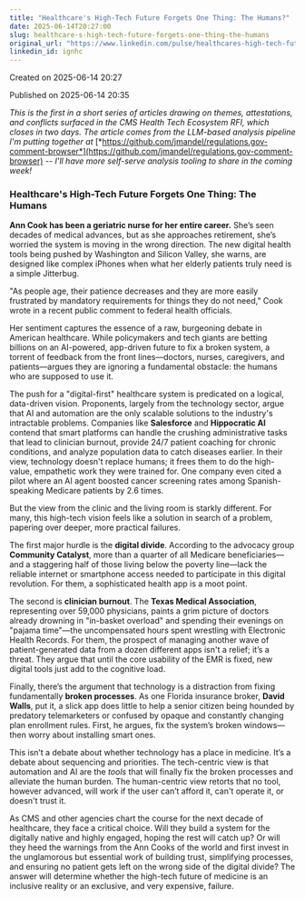 ```yaml
---
title: "Healthcare's High-Tech Future Forgets One Thing: The Humans?"
date: 2025-06-14T20:27:00
slug: healthcare-s-high-tech-future-forgets-one-thing-the-humans
original_url: "https://www.linkedin.com/pulse/healthcares-high-tech-future-forgets-one-thing-humans-josh-mandel-md-ignhc"
linkedin_id: ignhc
---
```


Created on 2025-06-14 20:27

Published on 2025-06-14 20:35

*This is the first in a short series of articles drawing on themes, attestations, and conflicts surfaced in the CMS Health Tech Ecosystem RFI, which closes in two days. The article comes from the LLM-based analysis pipeline I'm putting together at* [*https://github.com/jmandel/regulations.gov-comment-browser*](https://github.com/jmandel/regulations.gov-comment-browser) *-- I'll have more self-serve analysis tooling to share in the coming week!*

### Healthcare's High-Tech Future Forgets One Thing: The Humans

**Ann Cook has been a geriatric nurse for her entire career.** She’s seen decades of medical advances, but as she approaches retirement, she’s worried the system is moving in the wrong direction. The new digital health tools being pushed by Washington and Silicon Valley, she warns, are designed like complex iPhones when what her elderly patients truly need is a simple Jitterbug.

"As people age, their patience decreases and they are more easily frustrated by mandatory requirements for things they do not need," Cook wrote in a recent public comment to federal health officials.

Her sentiment captures the essence of a raw, burgeoning debate in American healthcare. While policymakers and tech giants are betting billions on an AI-powered, app-driven future to fix a broken system, a torrent of feedback from the front lines—doctors, nurses, caregivers, and patients—argues they are ignoring a fundamental obstacle: the humans who are supposed to use it.

The push for a "digital-first" healthcare system is predicated on a logical, data-driven vision. Proponents, largely from the technology sector, argue that AI and automation are the only scalable solutions to the industry's intractable problems. Companies like **Salesforce** and **Hippocratic AI** contend that smart platforms can handle the crushing administrative tasks that lead to clinician burnout, provide 24/7 patient coaching for chronic conditions, and analyze population data to catch diseases earlier. In their view, technology doesn't replace humans; it frees them to do the high-value, empathetic work they were trained for. One company even cited a pilot where an AI agent boosted cancer screening rates among Spanish-speaking Medicare patients by 2.6 times.

But the view from the clinic and the living room is starkly different. For many, this high-tech vision feels like a solution in search of a problem, papering over deeper, more practical failures.

The first major hurdle is the **digital divide**. According to the advocacy group **Community Catalyst**, more than a quarter of all Medicare beneficiaries—and a staggering half of those living below the poverty line—lack the reliable internet or smartphone access needed to participate in this digital revolution. For them, a sophisticated health app is a moot point.

The second is **clinician burnout**. The **Texas Medical Association**, representing over 59,000 physicians, paints a grim picture of doctors already drowning in "in-basket overload" and spending their evenings on "pajama time"—the uncompensated hours spent wrestling with Electronic Health Records. For them, the prospect of managing another wave of patient-generated data from a dozen different apps isn't a relief; it’s a threat. They argue that until the core usability of the EMR is fixed, new digital tools just add to the cognitive load.

Finally, there’s the argument that technology is a distraction from fixing fundamentally **broken processes**. As one Florida insurance broker, **David Walls**, put it, a slick app does little to help a senior citizen being hounded by predatory telemarketers or confused by opaque and constantly changing plan enrollment rules. First, he argues, fix the system’s broken windows—then worry about installing smart ones.

This isn’t a debate about whether technology has a place in medicine. It’s a debate about sequencing and priorities. The tech-centric view is that automation and AI are the *tools* that will finally fix the broken processes and alleviate the human burden. The human-centric view retorts that no tool, however advanced, will work if the user can’t afford it, can't operate it, or doesn't trust it.

As CMS and other agencies chart the course for the next decade of healthcare, they face a critical choice. Will they build a system for the digitally native and highly engaged, hoping the rest will catch up? Or will they heed the warnings from the Ann Cooks of the world and first invest in the unglamorous but essential work of building trust, simplifying processes, and ensuring no patient gets left on the wrong side of the digital divide? The answer will determine whether the high-tech future of medicine is an inclusive reality or an exclusive, and very expensive, failure.